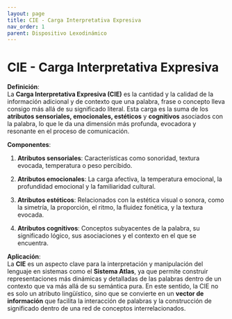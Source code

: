 ```yaml
---
layout: page
title: CIE - Carga Interpretativa Expresiva
nav_order: 1
parent: Dispositivo Lexodinámico
---
```

# CIE - Carga Interpretativa Expresiva 

**Definición**:  
La **Carga Interpretativa Expresiva (CIE)** es la cantidad y la calidad de la información adicional y de contexto que una palabra, frase o concepto lleva consigo más allá de su significado literal. Esta carga es la suma de los **atributos sensoriales, emocionales, estéticos** y **cognitivos** asociados con la palabra, lo que le da una dimensión más profunda, evocadora y resonante en el proceso de comunicación.

**Componentes**:

1. **Atributos sensoriales**: Características como sonoridad, textura evocada, temperatura o peso percibido.
    
2. **Atributos emocionales**: La carga afectiva, la temperatura emocional, la profundidad emocional y la familiaridad cultural.
    
3. **Atributos estéticos**: Relacionados con la estética visual o sonora, como la simetría, la proporción, el ritmo, la fluidez fonética, y la textura evocada.
    
4. **Atributos cognitivos**: Conceptos subyacentes de la palabra, su significado lógico, sus asociaciones y el contexto en el que se encuentra.
    

**Aplicación**:  
La **CIE** es un aspecto clave para la interpretación y manipulación del lenguaje en sistemas como el **Sistema Atlas**, ya que permite construir representaciones más dinámicas y detalladas de las palabras dentro de un contexto que va más allá de su semántica pura. En este sentido, la CIE no es solo un atributo lingüístico, sino que se convierte en un **vector de información** que facilita la interacción de palabras y la construcción de significado dentro de una red de conceptos interrelacionados.